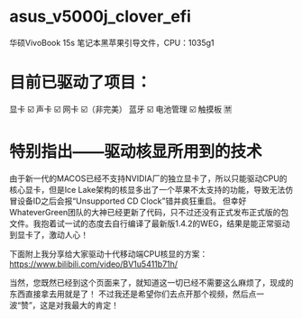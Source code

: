 # asus_v5000j_clover_efi
华硕VivoBook 15s 笔记本黑苹果引导文件，CPU：1035g1

# 目前已驱动了项目：
显卡 ☑️
声卡 ☑️
网卡 ☑️（非完美）
蓝牙 ☑️
电池管理 ☑️
触摸板 🈲️

# 特别指出——驱动核显所用到的技术
由于新一代的MACOS已经不支持NVIDIA厂的独立显卡了，所以只能驱动CPU的核心显卡，但是Ice Lake架构的核显多出了一个苹果不太支持的功能，导致无法仿冒设备ID之后会报“Unsupported CD Clock”错并疯狂重启。
但幸好WhateverGreen团队的大神已经更新了代码，只不过还没有正式发布正式版的包文件。我抱着试一试的态度去自行编译了最新版1.4.2的WEG，结果是能正常驱动到显卡了，激动人心！

下面附上我分享给大家驱动十代移动端CPU核显的方案：https://www.bilibili.com/video/BV1u5411b71h/

当然，您既然已经到这个页面来了，就知道这一切已经不需要这么麻烦了，现成的东西直接拿去用就是了！
不过我还是希望你们去点开那个视频，然后点一波“赞”，这是对我最大的肯定！
